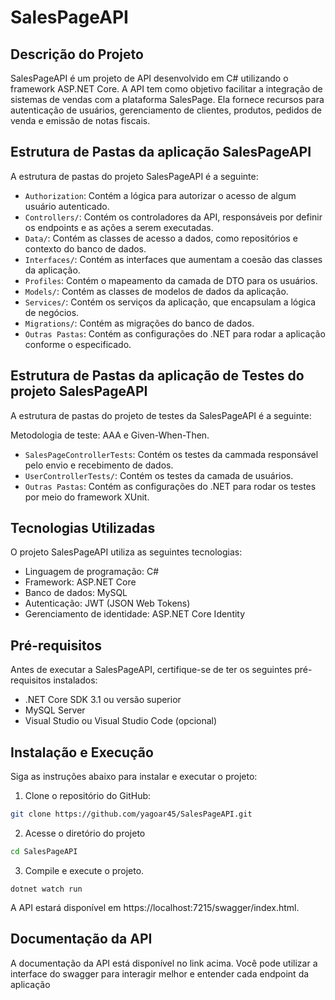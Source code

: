 # SalesPageAPI

## Descrição do Projeto

SalesPageAPI é um projeto de API desenvolvido em C# utilizando o framework ASP.NET Core. A API tem como objetivo facilitar a integração de sistemas de vendas com a plataforma SalesPage. Ela fornece recursos para autenticação de usuários, gerenciamento de clientes, produtos, pedidos de venda e emissão de notas fiscais.

## Estrutura de Pastas da aplicação SalesPageAPI

A estrutura de pastas do projeto SalesPageAPI é a seguinte:

- `Authorization`: Contém a lógica para autorizar o acesso de algum usuário autenticado.
- `Controllers/`: Contém os controladores da API, responsáveis por definir os endpoints e as ações a serem executadas.
- `Data/`: Contém as classes de acesso a dados, como repositórios e contexto do banco de dados.
- `Interfaces/`: Contém as interfaces que aumentam a coesão das classes da aplicação.
- `Profiles`: Contém o mapeamento da camada de DTO para os usuários.
- `Models/`: Contém as classes de modelos de dados da aplicação.
- `Services/`: Contém os serviços da aplicação, que encapsulam a lógica de negócios.
- `Migrations/`: Contém as migrações do banco de dados.
- `Outras Pastas`: Contém as configurações do .NET para rodar a aplicação conforme o especificado.

## Estrutura de Pastas da aplicação de Testes do projeto SalesPageAPI

A estrutura de pastas do projeto de testes da SalesPageAPI é a seguinte:

Metodologia de teste: AAA e Given-When-Then.

- `SalesPageControllerTests`: Contém os testes da cammada responsável pelo envio e recebimento de dados.
- `UserControllerTests/`: Contém os testes da camada de usuários. 
- `Outras Pastas`: Contém as configurações do .NET para rodar os testes por meio do framework XUnit.


## Tecnologias Utilizadas

O projeto SalesPageAPI utiliza as seguintes tecnologias:

- Linguagem de programação: C#
- Framework: ASP.NET Core
- Banco de dados: MySQL
- Autenticação: JWT (JSON Web Tokens)
- Gerenciamento de identidade: ASP.NET Core Identity

## Pré-requisitos

Antes de executar a SalesPageAPI, certifique-se de ter os seguintes pré-requisitos instalados:

- .NET Core SDK 3.1 ou versão superior
- MySQL Server
- Visual Studio ou Visual Studio Code (opcional)

## Instalação e Execução

Siga as instruções abaixo para instalar e executar o projeto:

1. Clone o repositório do GitHub:

```bash
git clone https://github.com/yagoar45/SalesPageAPI.git
```

2. Acesse o diretório do projeto 

```bash
cd SalesPageAPI
```

3. Compile e execute o projeto.

```code
dotnet watch run 
```

A API estará disponível em https://localhost:7215/swagger/index.html.

## Documentação da API

A documentação da API está disponível no link acima. Você pode utilizar a interface do swagger para interagir melhor e entender cada endpoint da aplicação

